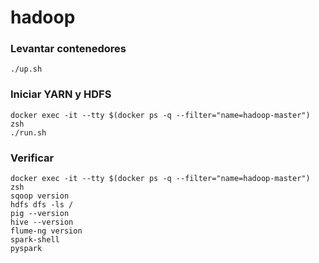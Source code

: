 # hadoop

### Levantar contenedores
    ./up.sh
    
### Iniciar YARN y HDFS
    docker exec -it --tty $(docker ps -q --filter="name=hadoop-master") zsh 
    ./run.sh

### Verificar
    docker exec -it --tty $(docker ps -q --filter="name=hadoop-master") zsh
    sqoop version
    hdfs dfs -ls /
    pig --version
    hive --version
    flume-ng version
    spark-shell
    pyspark